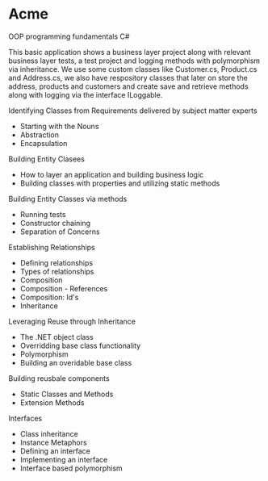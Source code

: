 # Acme
 OOP programming fundamentals C#

This basic application shows a business layer project along with relevant business layer tests, a test project and logging methods with polymorphism via inheritance. We use some custom classes like Customer.cs, Product.cs and Address.cs, we also have respository classes that later on store the address, products and customers and create save and retrieve methods along with logging via the interface ILoggable.

Identifying Classes from Requirements delivered by subject matter experts

 - Starting with the Nouns
 - Abstraction
 - Encapsulation

Building Entity Clasees

 - How to layer an application and building business logic
 - Building classes with properties and utilizing static methods

Building Entity Classes via methods

 - Running tests
 - Constructor chaining
 - Separation of Concerns

Establishing Relationships

 - Defining relationships
 - Types of relationships
 - Composition
 - Composition - References
 - Composition: Id's
 - Inheritance
 
Leveraging Reuse through Inheritance

 - The .NET object class
 - Overridding base class functionality
 - Polymorphism
 - Building an overidable base class
 
Building reusbale components

 - Static Classes and Methods
 - Extension Methods
 
Interfaces

 - Class inheritance
 - Instance Metaphors
 - Defining an interface
 - Implementing an interface
 - Interface based polymorphism
